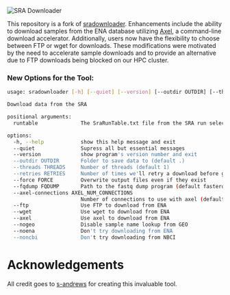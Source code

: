 ![SRA Downloader](https://raw.githubusercontent.com/s-andrews/sradownloader/master/logo/sradownloader.png)

This repository is a fork of [sradownloader](https://github.com/s-andrews/sradownloader). Enhancements include the ability to download samples from the ENA database utilizing [Axel](https://github.com/axel-download-accelerator/axel), a command-line download accelerator. Additionally, users now have the flexibility to choose between FTP or wget for downloads. These modifications were motivated by the need to accelerate sample downloads and to provide an alternative due to FTP downloads being blocked on our HPC cluster.

### New Options for the Tool:

```bash
usage: sradownloader [-h] [--quiet] [--version] [--outdir OUTDIR] [--threads THREADS] [--retries RETRIES] [--force FORCE] [--fqdump FQDUMP] [--axel-connections AXEL_NUM_CONNECTIONS] [--ftp] [--wget] [--axel] [--nogeo] [--noena] [--noncbi] runtable

Download data from the SRA

positional arguments:
  runtable              The SraRunTable.txt file from the SRA run selector

options:
  -h, --help            show this help message and exit
  --quiet               Supress all but essential messages
  --version             show program's version number and exit
  --outdir OUTDIR       Folder to save data to (default .)
  --threads THREADS     Number of threads (default 1)
  --retries RETRIES     Number of times we'll retry a download before giving up (default 5)
  --force FORCE         Overwrite output files even if they exist
  --fqdump FQDUMP       Path to the fastq dump program (default fasterq-dump)
  --axel-connections AXEL_NUM_CONNECTIONS
                        Number of connections to use with axel (default 10)
  --ftp                 Use FTP to download from ENA
  --wget                Use wget to download from ENA
  --axel                Use axel to download from ENA
  --nogeo               Disable sample name lookup from GEO
  --noena               Don't try downloading from ENA
  --noncbi              Don't try downloading from NBCI
```

# Acknowledgements

All credit goes to [s-andrews](https://github.com/s-andrews) for creating this invaluable tool.
